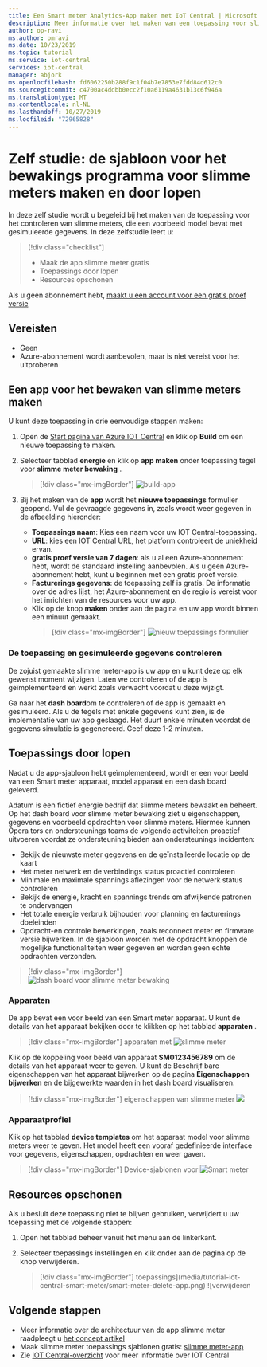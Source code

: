 ```yaml
---
title: Een Smart meter Analytics-App maken met IoT Central | Microsoft Docs
description: Meer informatie over het maken van een toepassing voor slimme meter bewaking met behulp van Azure IoT Central-toepassings sjablonen.
author: op-ravi
ms.author: omravi
ms.date: 10/23/2019
ms.topic: tutorial
ms.service: iot-central
services: iot-central
manager: abjork
ms.openlocfilehash: fd6062250b288f9c1f04b7e7853e7fdd84d612c0
ms.sourcegitcommit: c4700ac4ddbb0ecc2f10a6119a4631b13c6f946a
ms.translationtype: MT
ms.contentlocale: nl-NL
ms.lasthandoff: 10/27/2019
ms.locfileid: "72965828"
---
```

# <a name="tutorial-create-and-walk-through-the-smart-meter-monitoring-app-template"></a>Zelf studie: de sjabloon voor het bewakings programma voor slimme meters maken en door lopen 

In deze zelf studie wordt u begeleid bij het maken van de toepassing voor het controleren van slimme meters, die een voorbeeld model bevat met gesimuleerde gegevens. In deze zelfstudie leert u:

> [!div class="checklist"]
> * Maak de app slimme meter gratis
> * Toepassings door lopen
> * Resources opschonen


Als u geen abonnement hebt, [maakt u een account voor een gratis proef versie](https://azure.microsoft.com/free)

## <a name="prerequisites"></a>Vereisten
- Geen
- Azure-abonnement wordt aanbevolen, maar is niet vereist voor het uitproberen

## <a name="create-a-smart-meter-monitoring-app"></a>Een app voor het bewaken van slimme meters maken 

U kunt deze toepassing in drie eenvoudige stappen maken:

1. Open de [Start pagina van Azure IOT Central](https://apps.azureiotcentral.com) en klik op **Build** om een nieuwe toepassing te maken. 

2. Selecteer tabblad **energie** en klik op **app maken** onder toepassing tegel voor **slimme meter bewaking** .

    > [!div class="mx-imgBorder"]
    > ![build-app](media/tutorial-iot-central-smart-meter/smart-meter-build.png)
    

3. Bij het maken van de **app** wordt het **nieuwe toepassings** formulier geopend. Vul de gevraagde gegevens in, zoals wordt weer gegeven in de afbeelding hieronder:
    * **Toepassings naam**: Kies een naam voor uw IOT Central-toepassing. 
    * **URL**: kies een IOT Central URL, het platform controleert de uniekheid ervan.
    * **gratis proef versie van 7 dagen**: als u al een Azure-abonnement hebt, wordt de standaard instelling aanbevolen. Als u geen Azure-abonnement hebt, kunt u beginnen met een gratis proef versie.
    * **Facturerings gegevens**: de toepassing zelf is gratis. De informatie over de adres lijst, het Azure-abonnement en de regio is vereist voor het inrichten van de resources voor uw app.
    * Klik op de knop **maken** onder aan de pagina en uw app wordt binnen een minuut gemaakt.     
        > [!div class="mx-imgBorder"]
        > ![nieuw toepassings formulier](media/tutorial-iot-central-smart-meter/smart-meter-create-new-app.png)


### <a name="verify-the-application-and-simulated-data"></a>De toepassing en gesimuleerde gegevens controleren

De zojuist gemaakte slimme meter-app is uw app en u kunt deze op elk gewenst moment wijzigen. Laten we controleren of de app is geïmplementeerd en werkt zoals verwacht voordat u deze wijzigt.

Ga naar het **dash board**om te controleren of de app is gemaakt en gesimuleerd. Als u de tegels met enkele gegevens kunt zien, is de implementatie van uw app geslaagd. Het duurt enkele minuten voordat de gegevens simulatie is gegenereerd. Geef deze 1-2 minuten. 

## <a name="application-walk-through"></a>Toepassings door lopen
Nadat u de app-sjabloon hebt geïmplementeerd, wordt er een voor beeld van een Smart meter apparaat, model apparaat en een dash board geleverd. 

Adatum is een fictief energie bedrijf dat slimme meters bewaakt en beheert. Op het dash board voor slimme meter bewaking ziet u eigenschappen, gegevens en voorbeeld opdrachten voor slimme meters. Hiermee kunnen Opera tors en ondersteunings teams de volgende activiteiten proactief uitvoeren voordat ze ondersteuning bieden aan ondersteunings incidenten: 
* Bekijk de nieuwste meter gegevens en de geïnstalleerde locatie op de kaart
* Het meter netwerk en de verbindings status proactief controleren 
* Minimale en maximale spannings aflezingen voor de netwerk status controleren 
* Bekijk de energie, kracht en spannings trends om afwijkende patronen te ondervangen 
* Het totale energie verbruik bijhouden voor planning en facturerings doeleinden
* Opdracht-en controle bewerkingen, zoals reconnect meter en firmware versie bijwerken. In de sjabloon worden met de opdracht knoppen de mogelijke functionaliteiten weer gegeven en worden geen echte opdrachten verzonden. 

> [!div class="mx-imgBorder"]
> ![dash board voor slimme meter bewaking](media/tutorial-iot-central-smart-meter/smart-meter-dashboard.png)

### <a name="devices"></a>Apparaten
De app bevat een voor beeld van een Smart meter apparaat. U kunt de details van het apparaat bekijken door te klikken op het tabblad **apparaten** .

> [!div class="mx-imgBorder"]
> apparaten met ![slimme meter](media/tutorial-iot-central-smart-meter/smart-meter-devices.png)

Klik op de koppeling voor beeld van apparaat **SM0123456789** om de details van het apparaat weer te geven. U kunt de Beschrijf bare eigenschappen van het apparaat bijwerken op de pagina **Eigenschappen bijwerken** en de bijgewerkte waarden in het dash board visualiseren.

> [!div class="mx-imgBorder"]
> eigenschappen van slimme meter ![](media/tutorial-iot-central-smart-meter/smart-meter-device-properties.png)

### <a name="device-template"></a>Apparaatprofiel
Klik op het tabblad **device templates** om het apparaat model voor slimme meters weer te geven. Het model heeft een vooraf gedefinieerde interface voor gegevens, eigenschappen, opdrachten en weer gaven.

> [!div class="mx-imgBorder"]
> Device-sjablonen voor ![Smart meter](media/tutorial-iot-central-smart-meter/smart-meter-device-template.png)


## <a name="clean-up-resources"></a>Resources opschonen
Als u besluit deze toepassing niet te blijven gebruiken, verwijdert u uw toepassing met de volgende stappen:

1. Open het tabblad beheer vanuit het menu aan de linkerkant.
2. Selecteer toepassings instellingen en klik onder aan de pagina op de knop verwijderen. 

    > [!div class="mx-imgBorder"]
    > toepassings](media/tutorial-iot-central-smart-meter/smart-meter-delete-app.png) ![verwijderen


## <a name="next-steps"></a>Volgende stappen
* Meer informatie over de architectuur van de app slimme meter raadpleegt u [het concept artikel](https://docs.microsoft.com/azure/iot-central/energy/concept-iot-central-smart-meter-app)
* Maak slimme meter toepassings sjablonen gratis: [slimme meter-app](https://apps.azureiotcentral.com/build/new/smart-meter-monitoring)
* Zie [IOT Central-overzicht](https://docs.microsoft.com/azure/iot-central/) voor meer informatie over IOT Central
